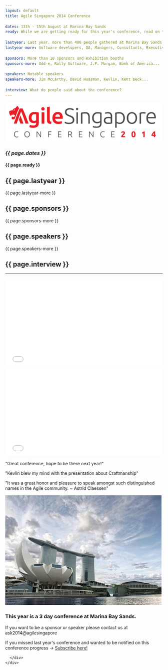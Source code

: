 ```yaml
---
layout: default
title: Agile Singapore 2014 Conference

dates: 13th - 15th August at Marina Bay Sands
ready: While we are getting ready for this year's conference, read on to see how last year's went...

lastyear: Last year, more than 400 people gathered at Marina Bay Sands for 2 days.
lastyear-more: Software developers, QA, Managers, Consultants, Executives etc.

sponsors: More than 10 sponsors and exhibition booths
sponsors-more: Odd-e, Rally Software, J.P. Morgan, Bank of America...

speakers: Notable speakers
speakers-more: Jim McCarthy, David Hussman, Kevlin, Kent Beck...

interview: What do people said about the conference?
---
```


<div id="top" class="header">
  <div class="container vert-text">
    <div class="row">
      <div class="col-md-8 col-md-offset-2 text-center">
        <img src="img/title_logo.png" class="img-responsive">
      </div>
    </div>
    <div class="row">
      <div class="col-md-8 col-md-offset-2 text-center">
        <h3><em>{{ page.dates }}</em></h3>
        <h4>{{ page.ready }}</h4>
      </div>
    </div>
  </div>
</div>

<div id="about" class="info-light">
  <div class="container">
    <h2>{{ page.lastyear }}</h2>
    <p class="lead">{{ page.lastyear-more }}</p>
  </div>
</div>

<div class="sponsors-header"></div>

<div id="sponsors" class="info-dark">
  <div class="container">
    <h2>{{ page.sponsors }}</h2>
    <p class="lead">{{ page.sponsors-more }}</p>
  </div>
</div>

<div class="speakers-header"></div>

<div id="speakers" class="info-light">
  <div class="container">
    <h2>{{ page.speakers }}</h2>
    <p class="lead">{{ page.speakers-more }}</p>
  </div>
</div>

<div id="interview" class="interview">
  <div class="container">
    <div class="row">
      <div class="col-md-8 col-md-offset-2 text-center">
        <h2>{{ page.interview }}</h2>
        <hr>
      </div>
    </div>
    <div class="row">
      <div class="col-md-4 col-md-offset-2 text-center">
        <div class="video-container">
            <iframe width="500" height="281" src="//www.youtube.com/embed/nicXTTQ-zG0" frameborder="0" allowfullscreen></iframe>
        </div>
      </div>
      <div class="col-md-4 text-center">
        <div class="video-container">
            <iframe width="500" height="281" src="//www.youtube.com/embed/nicXTTQ-zG0" frameborder="0" allowfullscreen></iframe>
        </div>
      </div>
    </div>
    <div class="row">
      <div class="col-md-10 col-md-offset-1 text-center">
        <p class="lead">"Great conference, hope to be there next year!"</p>
        <p class="lead">"Kevlin blew my mind with the presentation about Craftmanship"</p>
        <p class="lead">"It was a great honor and pleasure to speak amongst such distinguished names in the Agile community. ~ Astrid Claessen"</p>
      </div>
    </div>
  </div>
</div>

<div class="call-to-action">
  <div class="container">
    <div class="row">
      <div class="col-md-4">
        <img src="img/mbs.jpg" class="img-interview img-responsive">
      </div>
      <div class="col-md-8">
        <h3>This year is a 3 day conference at Marina Bay Sands.</h3>
        <p class="lead">If you want to be a sponsor or speaker please contact us at ask2014@agilesingapore<p>
        <p class="lead">If you missed last year's conference and wanted to be notified on this conference progress -> <a href="http://eepurl.com/L5BAb" class="btn btn-lg btn-primary">Subscribe here!</a><p>
        
      </div>
    </div>
  </div>
</div>